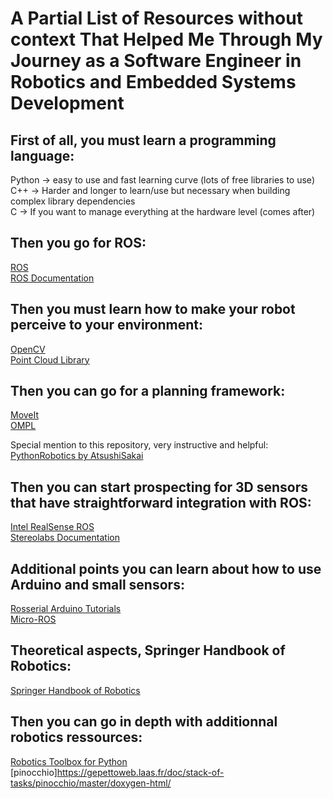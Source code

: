 # A Partial List of Resources without context That Helped Me Through My Journey as a Software Engineer in Robotics and Embedded Systems Development

## First of all, you must learn a programming language:
Python -> easy to use and fast learning curve (lots of free libraries to use)<br>
C++ -> Harder and longer to learn/use but necessary when building complex library dependencies<br>
C -> If you want to manage everything at the hardware level (comes after)<br>

## Then you go for ROS:
[ROS](https://www.ros.org/)<br>
[ROS Documentation](https://docs.ros.org/en/humble/index.html)<br>

## Then you must learn how to make your robot perceive to your environment:
[OpenCV](https://opencv.org/)<br>
[Point Cloud Library](https://pointclouds.org/)<br>

## Then you can go for a planning framework:
[MoveIt](https://moveit.ros.org/)<br>
[OMPL](https://ompl.kavrakilab.org/)<br>

Special mention to this repository, very instructive and helpful:
[PythonRobotics by AtsushiSakai](https://github.com/AtsushiSakai/PythonRobotics)<br>

## Then you can start prospecting for 3D sensors that have straightforward integration with ROS:
[Intel RealSense ROS](https://github.com/IntelRealSense/realsense-ros)<br>
[Stereolabs Documentation](https://www.stereolabs.com/docs)<br>

## Additional points you can learn about how to use Arduino and small sensors:
[Rosserial Arduino Tutorials](http://wiki.ros.org/rosserial_arduino/Tutorials/Arduino%20IDE%20Setup)<br>
[Micro-ROS](https://micro.ros.org/)<br>

## Theoretical aspects, Springer Handbook of Robotics:
[Springer Handbook of Robotics](https://www.amazon.com/Springer-Handbook-Robotics-Handbooks/dp/3319325507)<br>

## Then you can go in depth with additionnal robotics ressources:
[Robotics Toolbox for Python](https://github.com/petercorke/robotics-toolbox-python)
[pinocchio]https://gepettoweb.laas.fr/doc/stack-of-tasks/pinocchio/master/doxygen-html/
